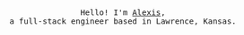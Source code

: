 <p align="center">
  <br>
  <br>
  <samp>Hello! I'm <a target="_blank" href="https://alexis.kr">Alexis</a>,<br> a full-stack engineer based in Lawrence, Kansas.</samp>
  <br>
  <br>
</p>
